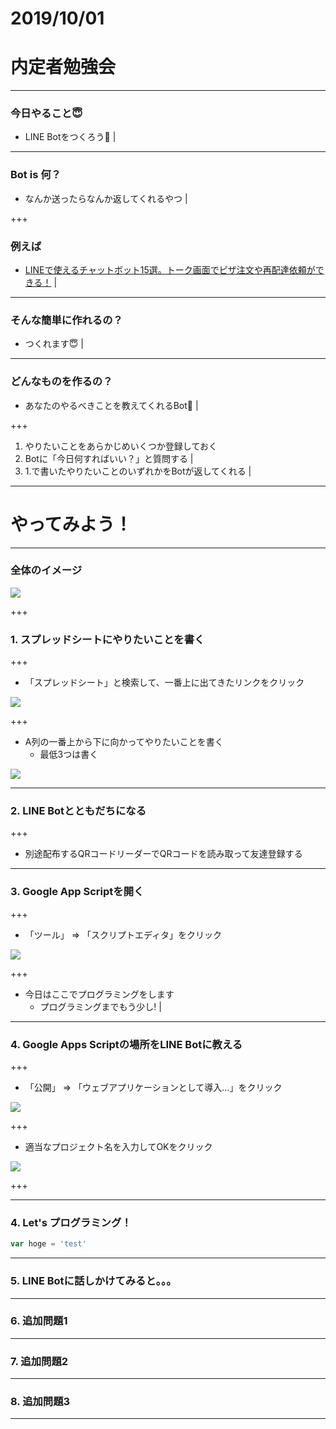 # 2019/10/01
# 内定者勉強会

---

### 今日やること😇

- LINE Botをつくろう💪 |

---

### Bot is 何？

- なんか送ったらなんか返してくれるやつ |

+++

### 例えば

- [LINEで使えるチャットボット15選。トーク画面でピザ注文や再配達依頼ができる！](https://mag.app-liv.jp/archive/64844) |

---

### そんな簡単に作れるの？

- つくれます😇 |

---

### どんなものを作るの？

- あなたのやるべきことを教えてくれるBot🤗 |

+++

1. やりたいことをあらかじめいくつか登録しておく
2. Botに「今日何すればいい？」と質問する | 
3. 1.で書いたやりたいことのいずれかをBotが返してくれる |

---

# やってみよう！

---

### 全体のイメージ

<img src="https://crowi.jcslabs.net/uploads/attachment/5d91998448525b4b3e33564d/4dce076993cf55a04fec408a9650e025.png" style="max-width: 100%;">

+++

### 1. スプレッドシートにやりたいことを書く

+++

- 「スプレッドシート」と検索して、一番上に出てきたリンクをクリック

<img src="https://crowi.jcslabs.net/uploads/attachment/5d91998448525b4b3e33564d/7ab595b5f24fa56a4d4221dd21690912.png" style="max-width: 80%;">

+++

- A列の一番上から下に向かってやりたいことを書く
  - 最低3つは書く

<img src="https://crowi.jcslabs.net/uploads/attachment/5d91998448525b4b3e33564d/abced4f6160ac7a48b3c8209d8541b5d.png" style="max-width: 80%;">

---

### 2. LINE Botとともだちになる

+++

- 別途配布するQRコードリーダーでQRコードを読み取って友達登録する

---

### 3. Google App Scriptを開く

+++

- 「ツール」 => 「スクリプトエディタ」をクリック

<img src="https://crowi.jcslabs.net/uploads/attachment/5d91998448525b4b3e33564d/2f68c517c1dac56e9bfa6cbb68b0066a.png" style="max-width: 80%;">

+++

- 今日はここでプログラミングをします
  - プログラミングまでもう少し! |

---

### 4. Google Apps Scriptの場所をLINE Botに教える

+++

- 「公開」 => 「ウェブアプリケーションとして導入...」をクリック

<img src="https://crowi.jcslabs.net/uploads/attachment/5d91998448525b4b3e33564d/03880ba1027b3dedc4f10fbb8c2b301d.png" style="max-width: 80%;">

+++

- 適当なプロジェクト名を入力してOKをクリック

<img src="https://crowi.jcslabs.net/uploads/attachment/5d91998448525b4b3e33564d/84f6fb9e595a28d5cd8f509fdf380b8a.png" style="max-width: 80%;">

+++

--- 

### 4. Let's プログラミング！

```javascript
var hoge = 'test'
```

---

### 5. LINE Botに話しかけてみると。。。

---

### 6. 追加問題1

---

### 7. 追加問題2

---

### 8. 追加問題3

---
